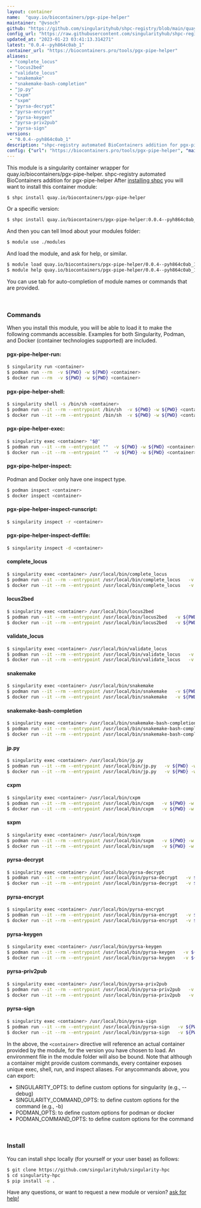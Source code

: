 ```yaml
---
layout: container
name:  "quay.io/biocontainers/pgx-pipe-helper"
maintainer: "@vsoch"
github: "https://github.com/singularityhub/shpc-registry/blob/main/quay.io/biocontainers/pgx-pipe-helper/container.yaml"
config_url: "https://raw.githubusercontent.com/singularityhub/shpc-registry/main/quay.io/biocontainers/pgx-pipe-helper/container.yaml"
updated_at: "2023-01-23 03:41:13.314271"
latest: "0.0.4--pyh864c0ab_1"
container_url: "https://biocontainers.pro/tools/pgx-pipe-helper"
aliases:
 - "complete_locus"
 - "locus2bed"
 - "validate_locus"
 - "snakemake"
 - "snakemake-bash-completion"
 - "jp.py"
 - "cxpm"
 - "sxpm"
 - "pyrsa-decrypt"
 - "pyrsa-encrypt"
 - "pyrsa-keygen"
 - "pyrsa-priv2pub"
 - "pyrsa-sign"
versions:
 - "0.0.4--pyh864c0ab_1"
description: "shpc-registry automated BioContainers addition for pgx-pipe-helper"
config: {"url": "https://biocontainers.pro/tools/pgx-pipe-helper", "maintainer": "@vsoch", "description": "shpc-registry automated BioContainers addition for pgx-pipe-helper", "latest": {"0.0.4--pyh864c0ab_1": "sha256:d6bdbd06025cf91b5ff8776c1a9010a3d924a3bbc9f25887a0c863c615b8e82b"}, "tags": {"0.0.4--pyh864c0ab_1": "sha256:d6bdbd06025cf91b5ff8776c1a9010a3d924a3bbc9f25887a0c863c615b8e82b"}, "docker": "quay.io/biocontainers/pgx-pipe-helper", "aliases": {"complete_locus": "/usr/local/bin/complete_locus", "locus2bed": "/usr/local/bin/locus2bed", "validate_locus": "/usr/local/bin/validate_locus", "snakemake": "/usr/local/bin/snakemake", "snakemake-bash-completion": "/usr/local/bin/snakemake-bash-completion", "jp.py": "/usr/local/bin/jp.py", "cxpm": "/usr/local/bin/cxpm", "sxpm": "/usr/local/bin/sxpm", "pyrsa-decrypt": "/usr/local/bin/pyrsa-decrypt", "pyrsa-encrypt": "/usr/local/bin/pyrsa-encrypt", "pyrsa-keygen": "/usr/local/bin/pyrsa-keygen", "pyrsa-priv2pub": "/usr/local/bin/pyrsa-priv2pub", "pyrsa-sign": "/usr/local/bin/pyrsa-sign"}}
---
```


This module is a singularity container wrapper for quay.io/biocontainers/pgx-pipe-helper.
shpc-registry automated BioContainers addition for pgx-pipe-helper
After [installing shpc](#install) you will want to install this container module:


```bash
$ shpc install quay.io/biocontainers/pgx-pipe-helper
```

Or a specific version:

```bash
$ shpc install quay.io/biocontainers/pgx-pipe-helper:0.0.4--pyh864c0ab_1
```

And then you can tell lmod about your modules folder:

```bash
$ module use ./modules
```

And load the module, and ask for help, or similar.

```bash
$ module load quay.io/biocontainers/pgx-pipe-helper/0.0.4--pyh864c0ab_1
$ module help quay.io/biocontainers/pgx-pipe-helper/0.0.4--pyh864c0ab_1
```

You can use tab for auto-completion of module names or commands that are provided.

<br>

### Commands

When you install this module, you will be able to load it to make the following commands accessible.
Examples for both Singularity, Podman, and Docker (container technologies supported) are included.

#### pgx-pipe-helper-run:

```bash
$ singularity run <container>
$ podman run --rm  -v ${PWD} -w ${PWD} <container>
$ docker run --rm  -v ${PWD} -w ${PWD} <container>
```

#### pgx-pipe-helper-shell:

```bash
$ singularity shell -s /bin/sh <container>
$ podman run --it --rm --entrypoint /bin/sh  -v ${PWD} -w ${PWD} <container>
$ docker run --it --rm --entrypoint /bin/sh  -v ${PWD} -w ${PWD} <container>
```

#### pgx-pipe-helper-exec:

```bash
$ singularity exec <container> "$@"
$ podman run --it --rm --entrypoint ""  -v ${PWD} -w ${PWD} <container> "$@"
$ docker run --it --rm --entrypoint ""  -v ${PWD} -w ${PWD} <container> "$@"
```

#### pgx-pipe-helper-inspect:

Podman and Docker only have one inspect type.

```bash
$ podman inspect <container>
$ docker inspect <container>
```

#### pgx-pipe-helper-inspect-runscript:

```bash
$ singularity inspect -r <container>
```

#### pgx-pipe-helper-inspect-deffile:

```bash
$ singularity inspect -d <container>
```


#### complete_locus

```bash
$ singularity exec <container> /usr/local/bin/complete_locus
$ podman run --it --rm --entrypoint /usr/local/bin/complete_locus   -v ${PWD} -w ${PWD} <container> -c " $@"
$ docker run --it --rm --entrypoint /usr/local/bin/complete_locus   -v ${PWD} -w ${PWD} <container> -c " $@"
```


#### locus2bed

```bash
$ singularity exec <container> /usr/local/bin/locus2bed
$ podman run --it --rm --entrypoint /usr/local/bin/locus2bed   -v ${PWD} -w ${PWD} <container> -c " $@"
$ docker run --it --rm --entrypoint /usr/local/bin/locus2bed   -v ${PWD} -w ${PWD} <container> -c " $@"
```


#### validate_locus

```bash
$ singularity exec <container> /usr/local/bin/validate_locus
$ podman run --it --rm --entrypoint /usr/local/bin/validate_locus   -v ${PWD} -w ${PWD} <container> -c " $@"
$ docker run --it --rm --entrypoint /usr/local/bin/validate_locus   -v ${PWD} -w ${PWD} <container> -c " $@"
```


#### snakemake

```bash
$ singularity exec <container> /usr/local/bin/snakemake
$ podman run --it --rm --entrypoint /usr/local/bin/snakemake   -v ${PWD} -w ${PWD} <container> -c " $@"
$ docker run --it --rm --entrypoint /usr/local/bin/snakemake   -v ${PWD} -w ${PWD} <container> -c " $@"
```


#### snakemake-bash-completion

```bash
$ singularity exec <container> /usr/local/bin/snakemake-bash-completion
$ podman run --it --rm --entrypoint /usr/local/bin/snakemake-bash-completion   -v ${PWD} -w ${PWD} <container> -c " $@"
$ docker run --it --rm --entrypoint /usr/local/bin/snakemake-bash-completion   -v ${PWD} -w ${PWD} <container> -c " $@"
```


#### jp.py

```bash
$ singularity exec <container> /usr/local/bin/jp.py
$ podman run --it --rm --entrypoint /usr/local/bin/jp.py   -v ${PWD} -w ${PWD} <container> -c " $@"
$ docker run --it --rm --entrypoint /usr/local/bin/jp.py   -v ${PWD} -w ${PWD} <container> -c " $@"
```


#### cxpm

```bash
$ singularity exec <container> /usr/local/bin/cxpm
$ podman run --it --rm --entrypoint /usr/local/bin/cxpm   -v ${PWD} -w ${PWD} <container> -c " $@"
$ docker run --it --rm --entrypoint /usr/local/bin/cxpm   -v ${PWD} -w ${PWD} <container> -c " $@"
```


#### sxpm

```bash
$ singularity exec <container> /usr/local/bin/sxpm
$ podman run --it --rm --entrypoint /usr/local/bin/sxpm   -v ${PWD} -w ${PWD} <container> -c " $@"
$ docker run --it --rm --entrypoint /usr/local/bin/sxpm   -v ${PWD} -w ${PWD} <container> -c " $@"
```


#### pyrsa-decrypt

```bash
$ singularity exec <container> /usr/local/bin/pyrsa-decrypt
$ podman run --it --rm --entrypoint /usr/local/bin/pyrsa-decrypt   -v ${PWD} -w ${PWD} <container> -c " $@"
$ docker run --it --rm --entrypoint /usr/local/bin/pyrsa-decrypt   -v ${PWD} -w ${PWD} <container> -c " $@"
```


#### pyrsa-encrypt

```bash
$ singularity exec <container> /usr/local/bin/pyrsa-encrypt
$ podman run --it --rm --entrypoint /usr/local/bin/pyrsa-encrypt   -v ${PWD} -w ${PWD} <container> -c " $@"
$ docker run --it --rm --entrypoint /usr/local/bin/pyrsa-encrypt   -v ${PWD} -w ${PWD} <container> -c " $@"
```


#### pyrsa-keygen

```bash
$ singularity exec <container> /usr/local/bin/pyrsa-keygen
$ podman run --it --rm --entrypoint /usr/local/bin/pyrsa-keygen   -v ${PWD} -w ${PWD} <container> -c " $@"
$ docker run --it --rm --entrypoint /usr/local/bin/pyrsa-keygen   -v ${PWD} -w ${PWD} <container> -c " $@"
```


#### pyrsa-priv2pub

```bash
$ singularity exec <container> /usr/local/bin/pyrsa-priv2pub
$ podman run --it --rm --entrypoint /usr/local/bin/pyrsa-priv2pub   -v ${PWD} -w ${PWD} <container> -c " $@"
$ docker run --it --rm --entrypoint /usr/local/bin/pyrsa-priv2pub   -v ${PWD} -w ${PWD} <container> -c " $@"
```


#### pyrsa-sign

```bash
$ singularity exec <container> /usr/local/bin/pyrsa-sign
$ podman run --it --rm --entrypoint /usr/local/bin/pyrsa-sign   -v ${PWD} -w ${PWD} <container> -c " $@"
$ docker run --it --rm --entrypoint /usr/local/bin/pyrsa-sign   -v ${PWD} -w ${PWD} <container> -c " $@"
```



In the above, the `<container>` directive will reference an actual container provided
by the module, for the version you have chosen to load. An environment file in the
module folder will also be bound. Note that although a container
might provide custom commands, every container exposes unique exec, shell, run, and
inspect aliases. For anycommands above, you can export:

 - SINGULARITY_OPTS: to define custom options for singularity (e.g., --debug)
 - SINGULARITY_COMMAND_OPTS: to define custom options for the command (e.g., -b)
 - PODMAN_OPTS: to define custom options for podman or docker
 - PODMAN_COMMAND_OPTS: to define custom options for the command

<br>

### Install

You can install shpc locally (for yourself or your user base) as follows:

```bash
$ git clone https://github.com/singularityhub/singularity-hpc
$ cd singularity-hpc
$ pip install -e .
```

Have any questions, or want to request a new module or version? [ask for help!](https://github.com/singularityhub/singularity-hpc/issues)